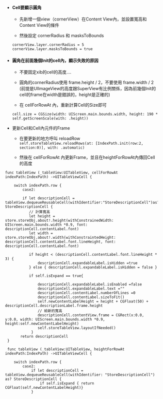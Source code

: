 * #### Cell要顯示圓角

  * 先新增一個view（cornerView）在Content View內，並設置寬高和Content View的條件

  * 然後設定 cornerRadius 和 masksToBounds

  ```
  cornerView.layer.cornerRadius = 5
  cornerView.layer.masksToBounds = true
  ```
* #### 圓角在前面幾個Init的cell內，顯示失敗的原因

  * 不要固定xib的cell的高度....

  * 圓角的cornerRadius使用 frame.height / 2，不要使用 frame.width / 2 \(前提是UIImageView的高度跟SuperView有比例關係，因為前幾個Init的cell的frame在width是錯誤的，height是正確的\)

  * 在 cellForRowAt 內，重新計算Cell的Size即可

  ```
  cell.size = CGSize(width: UIScreen.main.bounds.width, height: 190 * self.getScreenScale(with: .height))
  ```
* 更新Cell和Cell內元件的Frame

  * 在要更新的地方呼叫 reloadRow  
    `self.storeTableView.reloadRows(at: [IndexPath.init(row:2, section:0)], with: .automatic)`

  * 然後在 cellForRowAt 內更新Frame，並且在heightForRowAt內傳回Cell的高度

```
func tableView (_tableView:UITableView, cellForRowAt indexPath:IndexPath) ->UITableViewCell {

    switch indexPath.row {
        case2:

        if let descriptionCell = tableView.dequeueReusableCell(withIdentifier:"StoreDescriptionCell")as?StoreDescriptionCell {
           // 計算寬高
           let height = store.storeObj.about!.height(withConstrainedWidth: UIScreen.main.bounds.width *0.9, font: descriptionCell.contentLabel.font)
           let width = store.storeObj.about!.width(withConstraintedHeight: descriptionCell.contentLabel.font.lineHeight, font: descriptionCell.contentLabel.font)

           if height < (descriptionCell.contentLabel.font.lineHeight * 3) {
               descriptionCell.expandableLabel.isHidden =true
           } else { descriptionCell.expandableLabel.isHidden = false }

           if self.isExpand == true{

               descriptionCell.expandableLabel.isEnabled =false
               descriptionCell.expandableLabel.text =""
               descriptionCell.contentLabel.numberOfLines =0
               descriptionCell.contentLabel.sizeToFit()
               self.newContentLabelHeight = height + CGFloat(50) + descriptionCell.descriptionLabel.frame.height
               // 給新的寬高
               descriptionCell.contentView.frame = CGRect(x:0.0, y:0.0, width: UIScreen.main.bounds.width *0.9, height:self.newContentLabelHeight)
               self.storeTableView.layoutIfNeeded()
            }
       return descriptionCell
 }
 
 func tableView (_tableView:UITableView, heightForRowAt indexPath:IndexPath) ->UITableViewCell {

    switch indexPath.row {
        case2:
            if let descriptionCell = tableView.dequeueReusableCell(withIdentifier: "StoreDescriptionCell") as? StoreDescriptionCell {
                if self.isExpand { return CGFloat(self.newContentLabelHeight)}
            }
```



